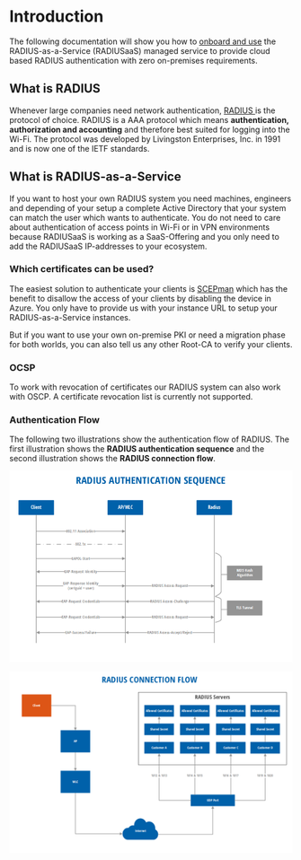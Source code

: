 # Introduction

The following documentation will show you how to [onboard and use](access-point-setup/) the RADIUS-as-a-Service \(RADIUSaaS\) managed service to provide cloud based RADIUS authentication with zero on-premises requirements.

## What is RADIUS

Whenever large companies need network authentication, [RADIUS ](https://tools.ietf.org/html/rfc2865)is the protocol of choice. RADIUS is a AAA protocol which means **authentication, authorization and accounting** and therefore best suited for logging into the Wi-Fi. The protocol was developed by Livingston Enterprises, Inc. in 1991 and is now one of the IETF standards.

## What is RADIUS-as-a-Service

If you want to host your own RADIUS system you need machines, engineers and depending of your setup a complete Active Directory that your system can match the user which wants to authenticate. You do not need to care about authentication of access points in Wi-Fi or in VPN environments because RADIUSaaS is working as a SaaS-Offering and you only need to add the RADIUSaaS IP-addresses to your ecosystem.

### Which certificates can be used?

The easiest solution to authenticate your clients is [SCEPman](https://glueckkanja.gitbook.io/scepman/index) which has the benefit to disallow the access of your clients by disabling the device in Azure. You only have to provide us with your instance URL to setup your RADIUS-as-a-Service instances.   
  
But if you want to use your own on-premise PKI or need a migration phase for both worlds, you can also tell us any other Root-CA to verify your clients.

### OCSP

To work with revocation of certificates our RADIUS system can also work with OSCP. A certificate revocation list is currently not supported. 

### Authentication Flow 

The following two illustrations show the authentication flow of RADIUS. The first illustration shows the **RADIUS authentication sequence** and the second illustration shows the **RADIUS connection flow**.

![](.gitbook/assets/radius-authentication-sequence.png)

![](.gitbook/assets/radius-connection-flow.png)

 

